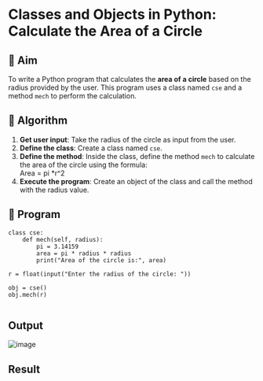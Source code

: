 # Classes and Objects in Python: Calculate the Area of a Circle

## 🎯 Aim
To write a Python program that calculates the **area of a circle** based on the radius provided by the user. This program uses a class named `cse` and a method `mech` to perform the calculation.

## 🧠 Algorithm
1. **Get user input**: Take the radius of the circle as input from the user.
2. **Define the class**: Create a class named `cse`.
3. **Define the method**: Inside the class, define the method `mech` to calculate the area of the circle using the formula:  
   Area = pi *r^2 
4. **Execute the program**: Create an object of the class and call the method with the radius value.

## 🧾 Program

```
class cse:
    def mech(self, radius):
        pi = 3.14159
        area = pi * radius * radius
        print("Area of the circle is:", area)

r = float(input("Enter the radius of the circle: "))

obj = cse()
obj.mech(r)


```
## Output
![image](https://github.com/user-attachments/assets/d2434443-10ae-4a6f-bdcf-dddc7a87c907)

## Result
